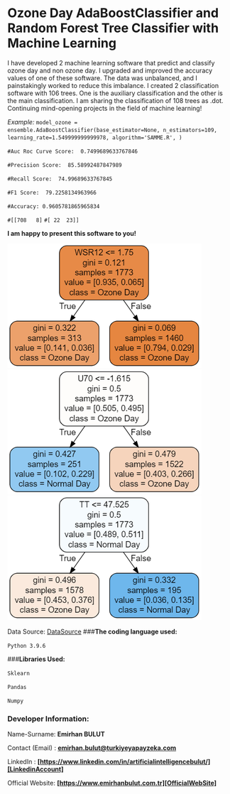# **Ozone Day AdaBoostClassifier and Random Forest Tree Classifier with Machine Learning**
I have developed 2 machine learning software that predict and classify ozone day and non ozone day. I upgraded and improved the accuracy values of one of these software. The data was unbalanced, and I painstakingly worked to reduce this imbalance. I created 2 classification software with 106 trees. One is the auxiliary classification and the other is the main classification. I am sharing the classification of 108 trees as .dot. Continuing mind-opening projects in the field of machine learning!

_Example:_ `model_ozone = ensemble.AdaBoostClassifier(base_estimator=None,
                                          n_estimators=109,
                                          learning_rate=1.549999999999978,
                                          algorithm='SAMME.R', )`
 
`#Auc Roc Curve Score:  0.7499689633767846`

`#Precision Score:  85.58992487847989`

`#Recall Score:  74.99689633767845`

`#F1 Score:  79.2258134963966`

`#Accuracy: 0.9605781865965834`

`#[[708   8]`
`#[ 22  23]]`
 
**I am happy to present this software to you!**

<img src="https://raw.githubusercontent.com/emirhanai/Ozone-Day-AdaBoostClassifier-and-Random-Forest-Tree-Classifier-with-Machine-Learning/main/Ozone-Day-Classification-Image.png" alt="Ozone-Day-Classification-Image">
<img src="https://raw.githubusercontent.com/emirhanai/Ozone-Day-AdaBoostClassifier-and-Random-Forest-Tree-Classifier-with-Machine-Learning/main/Ozone-Day-Classification-Image-9.png" alt="Ozone-Day-Classification-Image-9">
<img src="https://raw.githubusercontent.com/emirhanai/Ozone-Day-AdaBoostClassifier-and-Random-Forest-Tree-Classifier-with-Machine-Learning/main/Ozone-Day-Classification-Image-8.png" alt="Ozone-Day-Classification-Image-8">



Data Source: [DataSource]
###**The coding language used:**

`Python 3.9.6`

###**Libraries Used:**

`Sklearn`

`Pandas`

`Numpy`

### **Developer Information:**

Name-Surname: **Emirhan BULUT**

Contact (Email) : **emirhan.bulut@turkiyeyapayzeka.com**

LinkedIn : **[https://www.linkedin.com/in/artificialintelligencebulut/][LinkedinAccount]**

[LinkedinAccount]: https://www.linkedin.com/in/artificialintelligencebulut/

Official Website: **[https://www.emirhanbulut.com.tr][OfficialWebSite]**

[OfficialWebSite]: https://www.emirhanbulut.com.tr

[DataSource]: https://archive.ics.uci.edu/ml/index.php
